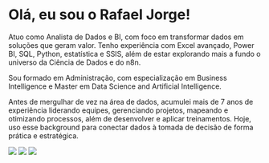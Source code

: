 # Olá, eu sou o Rafael Jorge!

Atuo como Analista de Dados e BI, com foco em transformar dados em soluções que geram valor. Tenho experiência com Excel avançado, Power BI, SQL, Python, estatística e SSIS, além de estar explorando mais a fundo o universo da Ciência de Dados e do n8n.

Sou formado em Administração, com especialização em Business Intelligence e Master em Data Science and Artificial Intelligence.

Antes de mergulhar de vez na área de dados, acumulei mais de 7 anos de experiência liderando equipes, gerenciando projetos, mapeando e otimizando processos, além de desenvolver e aplicar treinamentos. Hoje, uso esse background para conectar dados à tomada de decisão de forma prática e estratégica.

<div style="display: inline-block"> 
  <a href="www.linkedin.com/in/rafaelljorge"target="_blank"><img src="https://img.shields.io/badge/-LinkedIn-%230077B5?style=for-the-badge&logo=linkedin&logoColor=white" target="_blank"></a> 
  <a href="[http://sites.google.com/view/rafaeljorge-portfolio]" target="_blank"><img src="https://img.shields.io/badge/portfolio-00A98F?style=for-the-badge&logo=About.me&logoColor=white" target="_blank"></a> 
  <a href = "mailto:analisededadosrafaeljorge[at]gmail.com"><img src="https://img.shields.io/badge/Gmail-D14836?style=for-the-badge&logo=gmail&logoColor=white" target="_blank"></a>
</div>
